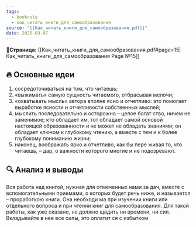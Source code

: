 ```yaml
---
tags:
  - booknote
  - как_читать_книги_для_самообразования
source: "[[Как_читать_книги_для_самообразования.pdf]]"
date: 2025-03-07
---
```

**📝Страница:** [[Как_читать_книги_для_самообразования.pdf#page=15|Как_читать_книги_для_самообразования Page №15]]  

## 🔥 Основные идеи 
1) сосредоточиваться на том, что читаешь; 
2) «выжимать» самую сущность читаемого, отбрасывая мелочи;
3) «охватывать мысль» автора вполне ясно и отчетливо: это помогает выработке ясности и отчетливости собственных мыслей; 
4) мыслить последовательно и осторожно – целое богат ство, ничем не заменимое; кто обладает им, тот обладает самой основой настоящей образованности и не может не обладать знаниями; он обладает ключом к глубокому чтению, а вместе с тем и к более глубокому пониманию жизни; 
5) наконец, воображать ярко и отчетливо, как бы пере живая то, что читаешь, – дар, о важности которого многие и не подозревают.
## 🔍 Анализ и выводы  

Вся работа над книгой, нужная для отмеченных нами за дач, вместе с вспомогательными приемами, о которых будет речь ниже, и называется – проработкою книги. Она необходи ма при изучении книги или отдельного вопроса и при чтении книг для самообразования. Для такой работы, как уже сказано, не должно щадить ни времени, ни сил. Вкладывайте в нее все силы, это оплатит ся с избытком




